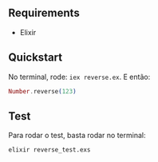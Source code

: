 ## Requirements

* Elixir

## Quickstart

No terminal, rode: `iex reverse.ex`. E então:

```elixir
Number.reverse(123)
```

## Test

Para rodar o test, basta rodar no terminal:

```bash
elixir reverse_test.exs
```
